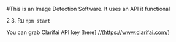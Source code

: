 #This is an Image Detection Software.
It uses an API it functional

2
3. Ru `npm start`


You can grab Clarifai API key [here] 
//(https://www.clarifai.com/)
